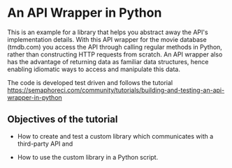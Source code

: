 # An API Wrapper in Python

This is an example for a library that helps you abstract away the API's implementation details.
With this API wrapper for the movie database (tmdb.com) you access the API through calling regular 
methods in Python, rather than constructing HTTP requests from scratch. An API wrapper also has 
the advantage of returning data as familiar data structures, hence enabling idiomatic ways to 
access and manipulate this data.

The code is developed test driven and follows the tutorial https://semaphoreci.com/community/tutorials/building-and-testing-an-api-wrapper-in-python

## Objectives of the tutorial

* How to create and test a custom library which communicates with a third-party API and

* How to use the custom library in a Python script.

